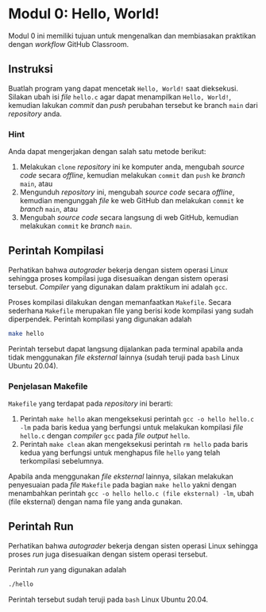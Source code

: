 # Modul 0: Hello, World!
Modul 0 ini memiliki tujuan untuk mengenalkan dan membiasakan praktikan dengan *workflow* GitHub Classroom.

## Instruksi
Buatlah program yang dapat mencetak `Hello, World!` saat dieksekusi.
Silakan ubah isi *file* `hello.c` agar dapat menampilkan `Hello, World!`, kemudian lakukan *commit* dan *push* perubahan tersebut ke branch `main` dari *repository* anda.

### Hint
Anda dapat mengerjakan dengan salah satu metode berikut:  
1. Melakukan `clone` *repository* ini ke komputer anda, mengubah *source code* secara *offline*, kemudian melakukan `commit` dan `push` ke *branch* `main`, atau
2. Mengunduh *repository* ini, mengubah *source code* secara *offline*, kemudian mengunggah *file* ke web GitHub dan melakukan `commit` ke *branch* `main`, atau
3. Mengubah *source code* secara langsung di web GitHub, kemudian melakukan `commit` ke *branch* `main`.  

## Perintah Kompilasi
Perhatikan bahwa *autograder* bekerja dengan sistem operasi Linux sehingga proses kompilasi juga disesuaikan dengan sistem operasi tersebut. *Compiler* yang digunakan dalam praktikum ini adalah `gcc`.

Proses kompilasi dilakukan dengan memanfaatkan `Makefile`. Secara sederhana `Makefile` merupakan file yang berisi kode kompilasi yang sudah diperpendek. Perintah kompilasi yang digunakan adalah

```sh
make hello
```

Perintah tersebut dapat langsung dijalankan pada terminal apabila anda tidak menggunakan *file eksternal* lainnya (sudah teruji pada `bash` Linux Ubuntu 20.04).

### Penjelasan Makefile
`Makefile` yang terdapat pada *repository* ini berarti:
1. Perintah `make hello` akan mengeksekusi perintah `gcc -o hello hello.c -lm` pada baris kedua yang berfungsi untuk melakukan kompilasi *file* `hello.c` dengan *compiler* `gcc` pada *file output* `hello`.
2. Perintah `make clean` akan mengeksekusi perintah `rm hello` pada baris kedua yang berfungsi untuk menghapus file `hello` yang telah terkompilasi sebelumnya.

Apabila anda menggunakan *file eksternal* lainnya, silakan melakukan penyesuaian pada *file* `Makefile` pada bagian `make hello` yakni dengan menambahkan perintah `gcc -o hello hello.c (file eksternal) -lm`, ubah (file eksternal) dengan nama file yang anda gunakan.

## Perintah Run
Perhatikan bahwa *autograder* bekerja dengan sisten operasi Linux sehingga proses *run* juga disesuaikan dengan sistem operasi tersebut.

Perintah *run* yang digunakan adalah

```sh
./hello
```
Perintah tersebut sudah teruji pada `bash` Linux Ubuntu 20.04.
